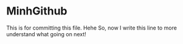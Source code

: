 # MinhGithub
This is for committing this file. Hehe
So, now I write this line to more understand what going on next!
